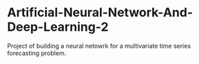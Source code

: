 # Artificial-Neural-Network-And-Deep-Learning-2
Project of building a neural netowrk for a multivariate time series forecasting problem.
